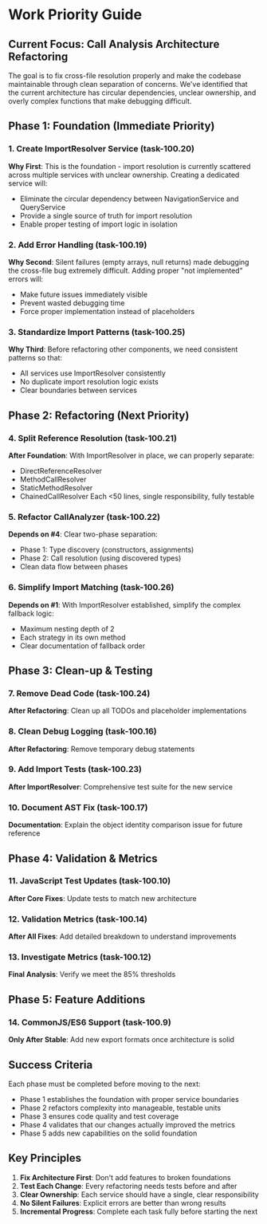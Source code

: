 # Work Priority Guide

## Current Focus: Call Analysis Architecture Refactoring

The goal is to fix cross-file resolution properly and make the codebase maintainable through clean separation of concerns. We've identified that the current architecture has circular dependencies, unclear ownership, and overly complex functions that make debugging difficult.

## Phase 1: Foundation (Immediate Priority)

### 1. Create ImportResolver Service (task-100.20)

**Why First**: This is the foundation - import resolution is currently scattered across multiple services with unclear ownership. Creating a dedicated service will:

- Eliminate the circular dependency between NavigationService and QueryService
- Provide a single source of truth for import resolution
- Enable proper testing of import logic in isolation

### 2. Add Error Handling (task-100.19)

**Why Second**: Silent failures (empty arrays, null returns) made debugging the cross-file bug extremely difficult. Adding proper "not implemented" errors will:

- Make future issues immediately visible
- Prevent wasted debugging time
- Force proper implementation instead of placeholders

### 3. Standardize Import Patterns (task-100.25)

**Why Third**: Before refactoring other components, we need consistent patterns so that:

- All services use ImportResolver consistently
- No duplicate import resolution logic exists
- Clear boundaries between services

## Phase 2: Refactoring (Next Priority)

### 4. Split Reference Resolution (task-100.21)

**After Foundation**: With ImportResolver in place, we can properly separate:

- DirectReferenceResolver
- MethodCallResolver
- StaticMethodResolver
- ChainedCallResolver
  Each <50 lines, single responsibility, fully testable

### 5. Refactor CallAnalyzer (task-100.22)

**Depends on #4**: Clear two-phase separation:

- Phase 1: Type discovery (constructors, assignments)
- Phase 2: Call resolution (using discovered types)
- Clean data flow between phases

### 6. Simplify Import Matching (task-100.26)

**Depends on #1**: With ImportResolver established, simplify the complex fallback logic:

- Maximum nesting depth of 2
- Each strategy in its own method
- Clear documentation of fallback order

## Phase 3: Clean-up & Testing

### 7. Remove Dead Code (task-100.24)

**After Refactoring**: Clean up all TODOs and placeholder implementations

### 8. Clean Debug Logging (task-100.16)

**After Refactoring**: Remove temporary debug statements

### 9. Add Import Tests (task-100.23)

**After ImportResolver**: Comprehensive test suite for the new service

### 10. Document AST Fix (task-100.17)

**Documentation**: Explain the object identity comparison issue for future reference

## Phase 4: Validation & Metrics

### 11. JavaScript Test Updates (task-100.10)

**After Core Fixes**: Update tests to match new architecture

### 12. Validation Metrics (task-100.14)

**After All Fixes**: Add detailed breakdown to understand improvements

### 13. Investigate Metrics (task-100.12)

**Final Analysis**: Verify we meet the 85% thresholds

## Phase 5: Feature Additions

### 14. CommonJS/ES6 Support (task-100.9)

**Only After Stable**: Add new export formats once architecture is solid

## Success Criteria

Each phase must be completed before moving to the next:

- Phase 1 establishes the foundation with proper service boundaries
- Phase 2 refactors complexity into manageable, testable units
- Phase 3 ensures code quality and test coverage
- Phase 4 validates that our changes actually improved the metrics
- Phase 5 adds new capabilities on the solid foundation

## Key Principles

1. **Fix Architecture First**: Don't add features to broken foundations
2. **Test Each Change**: Every refactoring needs tests before and after
3. **Clear Ownership**: Each service should have a single, clear responsibility
4. **No Silent Failures**: Explicit errors are better than wrong results
5. **Incremental Progress**: Complete each task fully before starting the next
